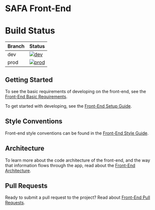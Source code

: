 # SAFA Front-End

# Build Status

| Branch | Status |
|--------|--------|
| dev    | [![dev](https://github.com/ND-SAFA/fend/actions/workflows/main.yaml/badge.svg?branch=development)](https://github.com/ND-SAFA/fend/actions/workflows/main.yaml) |
| prod   | [![prod](https://github.com/ND-SAFA/fend/actions/workflows/main.yaml/badge.svg?branch=production)](https://github.com/ND-SAFA/fend/actions/workflows/main.yaml) |

## Getting Started

To see the basic requirements of developing on the front-end, see the [Front-End Basic Requirements](https://www.notion.so/nd-safa/Front-End-Basic-Requirements-3cbf39015ca54fc5a93c9ba252cf95e2).

To get started with developing, see the [Front-End Setup Guide](https://www.notion.so/nd-safa/Front-End-Setup-Guide-fecdc878a7b3428d8075684e9ad14cce).

## Style Conventions

Front-end style conventions can be found in the [Front-End Style Guide](https://www.notion.so/nd-safa/Front-End-Style-Guide-69e1f91e112e49af950d476f301b9cb2).

## Architecture

To learn more about the code architecture of the front-end, and the way that information flows through the app, read about the [Front-End Architecture](https://www.notion.so/nd-safa/Front-End-Architecture-d972dfcd4b0645e69d7ea3490c95b8f4).

## Pull Requests

Ready to submit a pull request to the project? Read about [Front-End Pull Requests](https://www.notion.so/nd-safa/Front-End-Pull-Requests-bc116ce62dc74c61b793fa349a6763fe).
